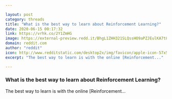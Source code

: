 ```yaml
---

layout: post
category: threads
title: "What is the best way to learn about Reinforcement Learning?"
date: 2020-06-15 00:17:32
link: https://vrhk.co/2Y1ZmHG
image: https://external-preview.redd.it/BhgL1ZHH321SLQssHO9aPZJEulKA7t8_H5cnR7e1Z9s.jpg?width=1200&height=628.272251309&auto=webp&crop=1200:628.272251309,smart&s=6f91300e4306750344c8f9aea80512184dc6a09f
domain: reddit.com
author: "reddit"
icon: http://www.redditstatic.com/desktop2x/img/favicon/apple-icon-57x57.png
excerpt: "The best way to learn is with the online [Reinforcement..."

---
```


### What is the best way to learn about Reinforcement Learning?

The best way to learn is with the online [Reinforcement...